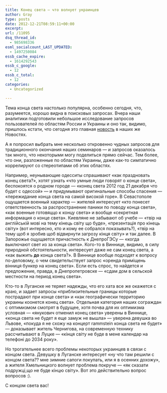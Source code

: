 ```yaml
---
title: Конец света — что волнует украинцев
author: Gray
type: posts
date: 2012-12-21T08:59:11+00:00
excerpt:
url: /11095
dsq_thread_id:
  - 985698336
esml_socialcount_LAST_UPDATED:
  - 1497250084
essb_cache_expire:
  - 1614292543
essb_c_google:
  - 12
essb_c_total:
  - 12
categories:
  - Uncategorized

---
```








Тема конца света настолько популярна, особенно сегодня, что, разумеется, хорошо видна в поисковых запросах. Вчера наши аналитики подготовили небольшое исследование запросов пользователей по областям России и Украины и оно так, видимо, пришлось кстати, что сегодня это главная [новость][1] в наших же Новостях.

А я попросил выбрать мне несколько откровенно чудных запросов для традиционного окончания наших семинаров — и запросов оказалось так много, что некоторыми могу поделиться прямо сейчас. Тем более, что они, разложенные по областям Украины, даже как-то симпатично коррелируют со стереотипами об этих областях.

Например, неунывающие одесситы спрашивают &#171;как праздновать конец света?&#187;, хотят узнать &#171;что умные люди говорят о конце света&#187;, беспокоятся о родном городе — &#171;конец света 2012 год 21 декабря что будет с одессой&#187; — и придумывают оригинальные способы спасения — &#171;пережидание конца света на самой високой горе&#187;. В Севастополе ощущается военный характер — жителей интересует &#171;кто понесет ответственность за распространение паники по поводу конца света&#187;, &#171;как военные готовяццо к концу света&#187; и вообще &#171;секретная информация о конце света&#187;. Киевляне не забывают об учебе — &#171;твір на англійській мові на тему кінець світу що буде&#187;, &#171;презентація про кінець світу&#187; (вот интересно, кто и кому ее собрался показывать?), &#171;твір на тему щоб я зробив щоб відвирнути загрозу кінця світу&#187; и так далее. В Запорожье ощущается причастность к ДнепроГЭСу — &#171;когда выключают свет из за конца света&#187;. Кого-то в Виннице, видимо, в силу природной обстоятельности, интересует даже не сам конец света, а &#171;как выжить **до** конца света?&#187;. В Виннице вообще подходят к вопросу по-деловому, о чем свидетельствует запрос &#171;оренда приміщень вінниця бункер на конец света&#187;. Если есть спрос, то найдется и предложение, правда, в Днепропетровске — &#171;сдам дом в сельской местности на период конец света&#187;.

Кто-то в Луганске не теряет надежды, что его хата все же окажется с краю, и задает запросы &#171;приблизительные границы которые пострадают при конце света&#187; и &#171;как географически территорию украины коонется конец света&#187;. Отдельная категория наших сограждан с оптимизмом смотрят в будущее, хотя почва для их оптимизма условная — &#171;янукович отменил конец света&#187; уверены в Виннице, &#171;конца света не будет я еще замуж не вышла&#187; — уверена девушка во Львове, &#171;покуда я не схожу на концерт rammstein конца света не будет&#187; — доказывает житель Чернигова, на современную технику рассчитывают в Луцке — &#171;кінця світу не буде в мене календар на телефоні до 2034 року&#187;.

Но трогательнее всего проблемы некоторых украинцев в связи с концом света. Девушку в Луганске интересует &#171;ну что там решили с концом света?? мне зимние сапоги покупать, или я в осенних дохожу&#187;, а жителя Хмельницкого волнует проблема покруче — &#171;як сказати подружці,що не буде кінцю світу&#187;. Вот это действительно вопрос вопросов :).

С концом света вас!

 [1]: http://news.yandex.ua/yandsearch?cl4url=www.interfax-religion.ru%2F%3Fact%3Dnews%26div%3D49364&lang=ru&lr=145